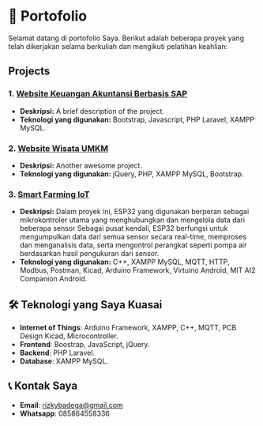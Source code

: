 # 📂 Portofolio
Selamat datang di portofolio Saya. Berikut adalah beberapa proyek yang telah dikerjakan selama berkuliah dan mengikuti pelatihan keahlian:

## Projects
### 1. [Website Keuangan Akuntansi Berbasis SAP](https://github.com/rizkysepandi/Portofolio/tree/main/Proyek-1)
- **Deskripsi:** A brief description of the project.
- **Teknologi yang digunakan:** Bootstrap, Javascript, PHP Laravel, XAMPP MySQL.

### 2. [Website Wisata UMKM](https://github.com/rizkysepandi/Portofolio/tree/main/Proyek-2)
- **Deskripsi:** Another awesome project.
- **Teknologi yang digunakan:** jQuery, PHP, XAMPP MySQL, Bootstrap.

### 3. [Smart Farming IoT](https://github.com/rizkysepandi/Portofolio/tree/main/Proyek-3)
- **Deskripsi:** Dalam proyek ini, ESP32 yang digunakan berperan sebagai mikrokontroler utama yang menghubungkan dan mengelola data dari beberapa sensor Sebagai pusat kendali, ESP32 berfungsi untuk mengumpulkan data dari semua sensor secara real-time, memproses dan menganalisis data, serta mengontrol perangkat seperti pompa air berdasarkan hasil pengukuran dari sensor.
- **Teknologi yang digunakan:** C++, XAMPP MySQL, MQTT, HTTP, Modbus, Postman, Kicad, Arduino Framework, Virtuino Android, MIT AI2 Companion Android.

## 🛠️ Teknologi yang Saya Kuasai
- **Internet of Things**: Arduino Framework, XAMPP, C++, MQTT, PCB Design Kicad, Microcontroller.
- **Frontend**: Boostrap, JavaScript, jQuery.
- **Backend**: PHP Laravel.
- **Database**: XAMPP MySQL.

## 📞 Kontak Saya
- **Email**: [rizkybadega@gmail.com](mailto:rizkybadega@gmail.com)
- **Whatsapp**: 085864558336

